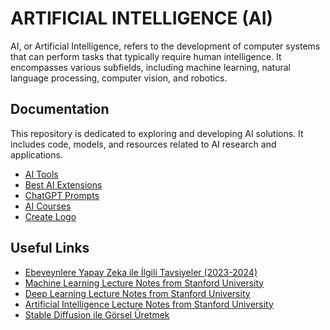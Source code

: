 # ARTIFICIAL INTELLIGENCE (AI)

AI, or Artificial Intelligence, refers to the development of computer systems that can perform tasks that typically require human intelligence. It encompasses various subfields, including machine learning, natural language processing, computer vision, and robotics.

## Documentation

This repository is dedicated to exploring and developing AI solutions. It includes code, models, and resources related to AI research and applications.

- [AI Tools](./ai.tools.md)
- [Best AI Extensions](./extensions.md)
- [ChatGPT Prompts](./chatgpt.prompts.md)
- [AI Courses](./ai.courses.md)
- [Create Logo](./create.logo.md)

## Useful Links

- [Ebeveynlere Yapay Zeka ile İlgili Tavsiyeler (2023-2024)](https://cbddo.gov.tr/arastirma-raporlari/)
- [Machine Learning Lecture Notes from Stanford University](https://github.com/afshinea/stanford-cs-229-machine-learning/tree/master)
- [Deep Learning Lecture Notes from Stanford University](https://github.com/afshinea/stanford-cs-230-deep-learning)
- [Artificial Intelligence Lecture Notes from Stanford University](https://github.com/afshinea/stanford-cs-221-artificial-intelligence)
- [Stable Diffusion ile Görsel Üretmek](https://www.youtube.com/watch?v=DcwH_95F_pU)

